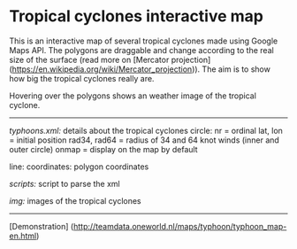# Tropical cyclones interactive map


This is an interactive map of several tropical cyclones made using Google Maps API.
The polygons are draggable and change according to the real size of the surface
(read more on [Mercator projection] (https://en.wikipedia.org/wiki/Mercator_projection)).
The aim is to show how big the tropical cyclones really are.

Hovering over the polygons shows an weather image of the tropical cyclone.

***

*typhoons.xml:* details about the tropical cyclones
circle:
nr = ordinal
lat, lon = initial position
rad34, rad64 = radius of 34 and 64 knot winds (inner and outer circle)
onmap = display on the map by default

line:
coordinates: polygon coordinates

*scripts:* script to parse the xml

*img:* images of the tropical cyclones

***

[Demonstration] (http://teamdata.oneworld.nl/maps/typhoon/typhoon_map-en.html)
